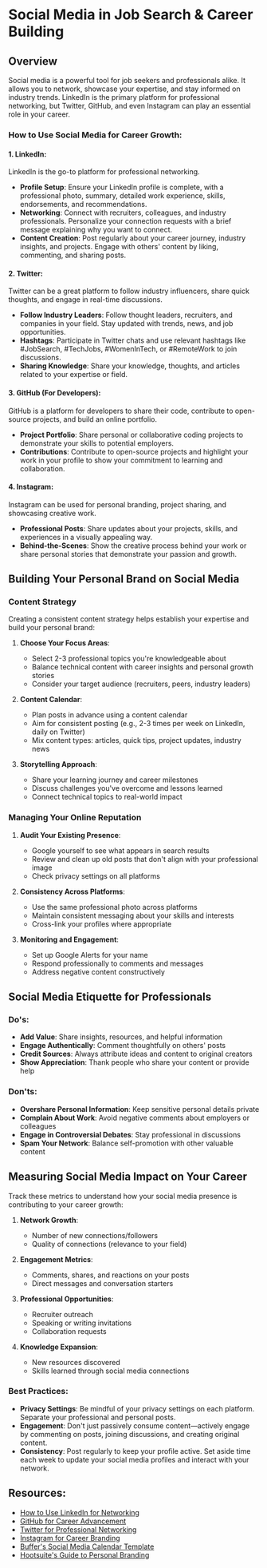 # Social Media in Job Search & Career Building

## Overview
Social media is a powerful tool for job seekers and professionals alike. It allows you to network, showcase your expertise, and stay informed on industry trends. LinkedIn is the primary platform for professional networking, but Twitter, GitHub, and even Instagram can play an essential role in your career.

### How to Use Social Media for Career Growth:

#### 1. **LinkedIn**:
   LinkedIn is the go-to platform for professional networking. 
   - **Profile Setup**: Ensure your LinkedIn profile is complete, with a professional photo, summary, detailed work experience, skills, endorsements, and recommendations.
   - **Networking**: Connect with recruiters, colleagues, and industry professionals. Personalize your connection requests with a brief message explaining why you want to connect.
   - **Content Creation**: Post regularly about your career journey, industry insights, and projects. Engage with others' content by liking, commenting, and sharing posts.

#### 2. **Twitter**:
   Twitter can be a great platform to follow industry influencers, share quick thoughts, and engage in real-time discussions.
   - **Follow Industry Leaders**: Follow thought leaders, recruiters, and companies in your field. Stay updated with trends, news, and job opportunities.
   - **Hashtags**: Participate in Twitter chats and use relevant hashtags like #JobSearch, #TechJobs, #WomenInTech, or #RemoteWork to join discussions.
   - **Sharing Knowledge**: Share your knowledge, thoughts, and articles related to your expertise or field.

#### 3. **GitHub** (For Developers):
   GitHub is a platform for developers to share their code, contribute to open-source projects, and build an online portfolio.
   - **Project Portfolio**: Share personal or collaborative coding projects to demonstrate your skills to potential employers.
   - **Contributions**: Contribute to open-source projects and highlight your work in your profile to show your commitment to learning and collaboration.

#### 4. **Instagram**:
   Instagram can be used for personal branding, project sharing, and showcasing creative work.
   - **Professional Posts**: Share updates about your projects, skills, and experiences in a visually appealing way.
   - **Behind-the-Scenes**: Show the creative process behind your work or share personal stories that demonstrate your passion and growth.

## Building Your Personal Brand on Social Media

### Content Strategy
Creating a consistent content strategy helps establish your expertise and build your personal brand:

1. **Choose Your Focus Areas**:
   - Select 2-3 professional topics you're knowledgeable about
   - Balance technical content with career insights and personal growth stories
   - Consider your target audience (recruiters, peers, industry leaders)

2. **Content Calendar**:
   - Plan posts in advance using a content calendar
   - Aim for consistent posting (e.g., 2-3 times per week on LinkedIn, daily on Twitter)
   - Mix content types: articles, quick tips, project updates, industry news

3. **Storytelling Approach**:
   - Share your learning journey and career milestones
   - Discuss challenges you've overcome and lessons learned
   - Connect technical topics to real-world impact

### Managing Your Online Reputation

1. **Audit Your Existing Presence**:
   - Google yourself to see what appears in search results
   - Review and clean up old posts that don't align with your professional image
   - Check privacy settings on all platforms

2. **Consistency Across Platforms**:
   - Use the same professional photo across platforms
   - Maintain consistent messaging about your skills and interests
   - Cross-link your profiles where appropriate

3. **Monitoring and Engagement**:
   - Set up Google Alerts for your name
   - Respond professionally to comments and messages
   - Address negative content constructively

## Social Media Etiquette for Professionals

### Do's:
- **Add Value**: Share insights, resources, and helpful information
- **Engage Authentically**: Comment thoughtfully on others' posts
- **Credit Sources**: Always attribute ideas and content to original creators
- **Show Appreciation**: Thank people who share your content or provide help

### Don'ts:
- **Overshare Personal Information**: Keep sensitive personal details private
- **Complain About Work**: Avoid negative comments about employers or colleagues
- **Engage in Controversial Debates**: Stay professional in discussions
- **Spam Your Network**: Balance self-promotion with other valuable content

## Measuring Social Media Impact on Your Career

Track these metrics to understand how your social media presence is contributing to your career growth:

1. **Network Growth**: 
   - Number of new connections/followers
   - Quality of connections (relevance to your field)

2. **Engagement Metrics**:
   - Comments, shares, and reactions on your posts
   - Direct messages and conversation starters

3. **Professional Opportunities**:
   - Recruiter outreach
   - Speaking or writing invitations
   - Collaboration requests

4. **Knowledge Expansion**:
   - New resources discovered
   - Skills learned through social media connections

### Best Practices:
- **Privacy Settings**: Be mindful of your privacy settings on each platform. Separate your professional and personal posts.
- **Engagement**: Don't just passively consume content—actively engage by commenting on posts, joining discussions, and creating original content.
- **Consistency**: Post regularly to keep your profile active. Set aside time each week to update your social media profiles and interact with your network.

## Resources:
- [How to Use LinkedIn for Networking](https://www.linkedin.com/)
- [GitHub for Career Advancement](https://github.com/)
- [Twitter for Professional Networking](https://twitter.com/)
- [Instagram for Career Branding](https://www.instagram.com/)
- [Buffer's Social Media Calendar Template](https://buffer.com/library/social-media-calendar-template/)
- [Hootsuite's Guide to Personal Branding](https://blog.hootsuite.com/personal-branding/)
